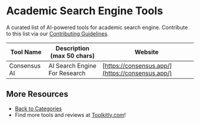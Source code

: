 # Academic Search Engine Tools

A curated list of AI-powered tools for academic search engine. Contribute to this list via our [Contributing Guidelines](../CONTRIBUTING.md).

| Tool Name | Description (max 50 chars) | Website |
|-----------|----------------------------|---------|
| Consensus AI | AI Search Engine For Research | [https://consensus.app/](https://consensus.app/) |

## More Resources
- [Back to Categories](https://github.com/ToolkitlyAI/awesome-ai-tools/blob/master/README.md)
- Find more tools and reviews at [Toolkitly.com](https://toolkitly.com)!
